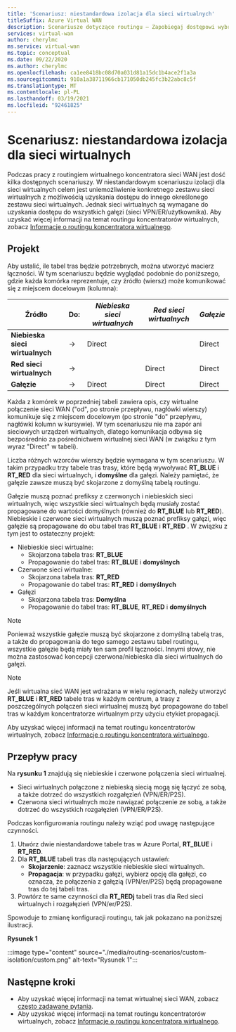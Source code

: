 ```yaml
---
title: 'Scenariusz: niestandardowa izolacja dla sieci wirtualnych'
titleSuffix: Azure Virtual WAN
description: Scenariusze dotyczące routingu — Zapobiegaj dostępowi wybranych sieci wirtualnych do siebie nawzajem
services: virtual-wan
author: cherylmc
ms.service: virtual-wan
ms.topic: conceptual
ms.date: 09/22/2020
ms.author: cherylmc
ms.openlocfilehash: ca1ee8418bc08d70a031d81a15dc1b4ace2f1a3a
ms.sourcegitcommit: 910a1a38711966cb171050db245fc3b22abc8c5f
ms.translationtype: MT
ms.contentlocale: pl-PL
ms.lasthandoff: 03/19/2021
ms.locfileid: "92461825"
---
```

# <a name="scenario-custom-isolation-for-vnets"></a>Scenariusz: niestandardowa izolacja dla sieci wirtualnych

Podczas pracy z routingiem wirtualnego koncentratora sieci WAN jest dość kilka dostępnych scenariuszy. W niestandardowym scenariuszu izolacji dla sieci wirtualnych celem jest uniemożliwienie konkretnego zestawu sieci wirtualnych z możliwością uzyskania dostępu do innego określonego zestawu sieci wirtualnych. Jednak sieci wirtualnych są wymagane do uzyskania dostępu do wszystkich gałęzi (sieci VPN/ER/użytkownika). Aby uzyskać więcej informacji na temat routingu koncentratorów wirtualnych, zobacz [Informacje o routingu koncentratora wirtualnego](about-virtual-hub-routing.md).

## <a name="design"></a><a name="design"></a>Projekt

Aby ustalić, ile tabel tras będzie potrzebnych, można utworzyć macierz łączności. W tym scenariuszu będzie wyglądać podobnie do poniższego, gdzie każda komórka reprezentuje, czy źródło (wiersz) może komunikować się z miejscem docelowym (kolumna):

| Źródło | Do:| *Niebieska sieci wirtualnych* | *Red sieci wirtualnych* | *Gałęzie*|
|---|---|---|---|---|
| **Niebieska sieci wirtualnych** |   &#8594;|   Direct     |           |  Direct |
| **Red sieci wirtualnych**  |   &#8594;|              |   Direct  |  Direct |
| **Gałęzie**   |   &#8594;|   Direct     |   Direct  |  Direct |

Każda z komórek w poprzedniej tabeli zawiera opis, czy wirtualne połączenie sieci WAN ("od", po stronie przepływu, nagłówki wierszy) komunikuje się z miejscem docelowym (po stronie "do" przepływu, nagłówki kolumn w kursywie). W tym scenariuszu nie ma zapór ani sieciowych urządzeń wirtualnych, dlatego komunikacja odbywa się bezpośrednio za pośrednictwem wirtualnej sieci WAN (w związku z tym wyraz "Direct" w tabeli).

Liczba różnych wzorców wierszy będzie wymagana w tym scenariuszu. W takim przypadku trzy tabele tras trasy, które będą wywoływać **RT_BLUE** i **RT_RED** dla sieci wirtualnych, i **domyślne** dla gałęzi. Należy pamiętać, że gałęzie zawsze muszą być skojarzone z domyślną tabelą routingu.

Gałęzie muszą poznać prefiksy z czerwonych i niebieskich sieci wirtualnych, więc wszystkie sieci wirtualnych będą musiały zostać propagowane do wartości domyślnych (również do **RT_BLUE** lub **RT_RED**). Niebieskie i czerwone sieci wirtualnych muszą poznać prefiksy gałęzi, więc gałęzie są propagowane do obu tabel tras **RT_BLUE** i **RT_RED** . W związku z tym jest to ostateczny projekt:

* Niebieskie sieci wirtualne:
  * Skojarzona tabela tras: **RT_BLUE**
  * Propagowanie do tabel tras: **RT_BLUE** i **domyślnych**
* Czerwone sieci wirtualne:
  * Skojarzona tabela tras: **RT_RED**
  * Propagowanie do tabel tras: **RT_RED** i **domyślnych**
* Gałęzi
  * Skojarzona tabela tras: **Domyślna**
  * Propagowanie do tabel tras: **RT_BLUE**, **RT_RED** i **domyślnych**

> [!NOTE]
> Ponieważ wszystkie gałęzie muszą być skojarzone z domyślną tabelą tras, a także do propagowania do tego samego zestawu tabel routingu, wszystkie gałęzie będą miały ten sam profil łączności. Innymi słowy, nie można zastosować koncepcji czerwona/niebieska dla sieci wirtualnych do gałęzi.

> [!NOTE]
> Jeśli wirtualna sieć WAN jest wdrażana w wielu regionach, należy utworzyć **RT_BLUE** i **RT_RED** tabele tras w każdym centrum, a trasy z poszczególnych połączeń sieci wirtualnej muszą być propagowane do tabel tras w każdym koncentratorze wirtualnym przy użyciu etykiet propagacji.

Aby uzyskać więcej informacji na temat routingu koncentratorów wirtualnych, zobacz [Informacje o routingu koncentratora wirtualnego](about-virtual-hub-routing.md).

## <a name="workflow"></a><a name="architecture"></a>Przepływ pracy

Na **rysunku 1** znajdują się niebieskie i czerwone połączenia sieci wirtualnej.

* Sieci wirtualnych połączone z niebieską siecią mogą się łączyć ze sobą, a także dotrzeć do wszystkich rozgałęzień (VPN/ER/P2S).
* Czerwona sieci wirtualnych może nawiązać połączenie ze sobą, a także dotrzeć do wszystkich rozgałęzień (VPN/ER/P2S).

Podczas konfigurowania routingu należy wziąć pod uwagę następujące czynności.

1. Utwórz dwie niestandardowe tabele tras w Azure Portal, **RT_BLUE** i **RT_RED**.
2. Dla **RT_BLUE** tabeli tras dla następujących ustawień:
   * **Skojarzenie**: zaznacz wszystkie niebieskie sieci wirtualnych.
   * **Propagacja**: w przypadku gałęzi, wybierz opcję dla gałęzi, co oznacza, że połączenia z gałęzią (VPN/er/P2S) będą propagowane tras do tej tabeli tras.
3. Powtórz te same czynności dla **RT_REDj** tabeli tras dla Red sieci wirtualnych i rozgałęzień (VPN/er/P2S).

Spowoduje to zmianę konfiguracji routingu, tak jak pokazano na poniższej ilustracji.

**Rysunek 1**

:::image type="content" source="./media/routing-scenarios/custom-isolation/custom.png" alt-text="Rysunek 1":::

## <a name="next-steps"></a>Następne kroki

* Aby uzyskać więcej informacji na temat wirtualnej sieci WAN, zobacz [często zadawane pytania](virtual-wan-faq.md).
* Aby uzyskać więcej informacji na temat routingu koncentratorów wirtualnych, zobacz [Informacje o routingu koncentratora wirtualnego](about-virtual-hub-routing.md).
